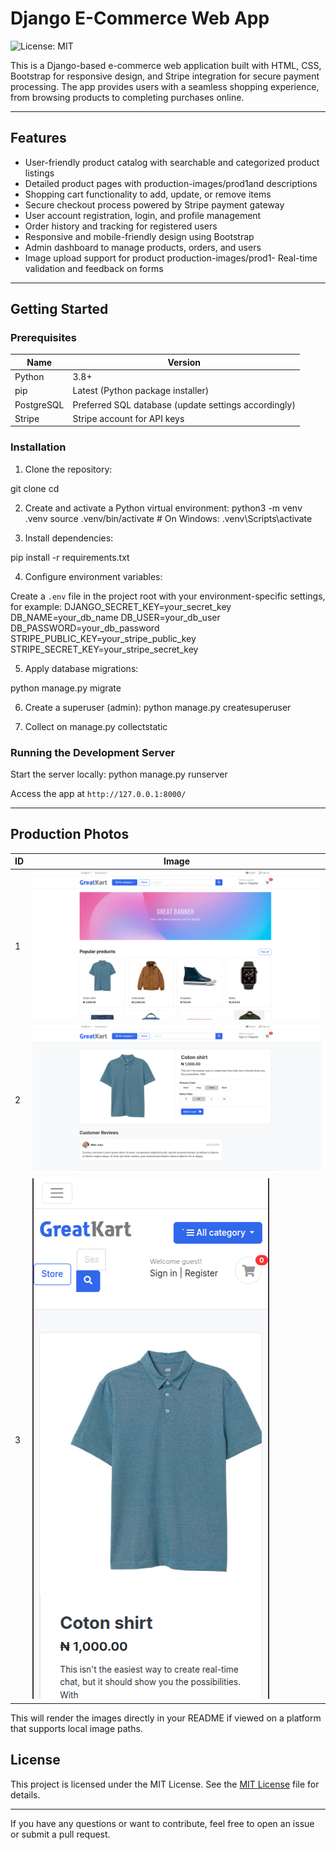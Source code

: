 # Django E-Commerce Web App
![License: MIT](https://img.shields.io/github/license/xcheche/greatkart)


This is a Django-based e-commerce web application built with HTML, CSS, Bootstrap for responsive design, and Stripe integration for secure payment processing. The app provides users with a seamless shopping experience, from browsing products to completing purchases online.

---

## Features

- User-friendly product catalog with searchable and categorized product listings
- Detailed product pages with production-images/prod1and descriptions
- Shopping cart functionality to add, update, or remove items
- Secure checkout process powered by Stripe payment gateway
- User account registration, login, and profile management
- Order history and tracking for registered users
- Responsive and mobile-friendly design using Bootstrap
- Admin dashboard to manage products, orders, and users
- Image upload support for product production-images/prod1- Real-time validation and feedback on forms

---

## Getting Started

### Prerequisites

| Name      | Version                        |
|-----------|-------------------------------|
| Python    | 3.8+                          |
| pip       | Latest (Python package installer) |
| PostgreSQL| Preferred SQL database (update settings accordingly) |
| Stripe    | Stripe account for API keys    |

### Installation

1. Clone the repository:

git clone <repository-url>
cd <project-folder>

2. Create and activate a Python virtual environment:
python3 -m venv .venv
source .venv/bin/activate # On Windows: .venv\Scripts\activate

3. Install dependencies:

pip install -r requirements.txt

4. Configure environment variables:

Create a `.env` file in the project root with your environment-specific settings, for example:
DJANGO_SECRET_KEY=your_secret_key
DB_NAME=your_db_name
DB_USER=your_db_user
DB_PASSWORD=your_db_password
STRIPE_PUBLIC_KEY=your_stripe_public_key
STRIPE_SECRET_KEY=your_stripe_secret_key


5. Apply database migrations:

python manage.py migrate


6. Create a superuser (admin):
python manage.py createsuperuser

7. Collect on manage.py collectstatic

### Running the Development Server

Start the server locally:
python manage.py runserver



Access the app at `http://127.0.0.1:8000/`


---

## Production Photos

| ID   | Image                                      |
|-----------|--------------------------------------------|
|  1 | ![Product 1](local-markdown-images/prod1.png) |
|  2 | ![Product 2](local-markdown-images/prod2.png) |
|  3 | ![Product 3](local-markdown-images/prod3.png) |

This will render the images directly in your README if viewed on a platform that supports local image paths.

## License

This project is licensed under the MIT License. See the [MIT License](LICENSE) file for details.

---

If you have any questions or want to contribute, feel free to open an issue or submit a pull request.




